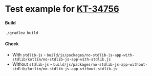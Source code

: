 # Test example for [KT-34756](https://youtrack.jetbrains.com/issue/KT-34756)

#### Build
```
./gradlew build
```

#### Check
* With `stdlib-js` - `build/js/packages/no-stdlib-js-app-with-stdlib/kotlin/no-stdlib-js-app-with-stdlib.js` 
* Without `stdlib-js` - `build/js/packages/no-stdlib-js-app-without-stdlib/kotlin/no-stdlib-js-app-without-stdlib.js`